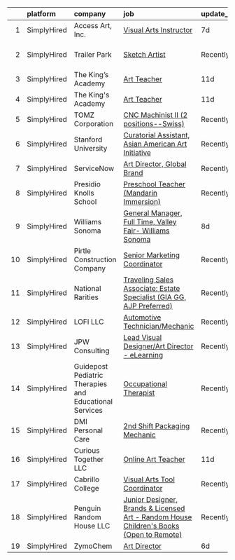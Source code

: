 

|    | platform    | company                                                | job                                                                                                                                                                                            | update_time   | location                     |
|---:|:------------|:-------------------------------------------------------|:-----------------------------------------------------------------------------------------------------------------------------------------------------------------------------------------------|:--------------|:-----------------------------|
|  1 | SimplyHired | Access Art, Inc.                                       | [Visual Arts Instructor](https://www.simplyhired.com/job/AhB5tQmMRUWR9LIGfb-SjWhvFCTFG7b2CWLlH3Fp9zwQmYrSplI_mQ?q=visual+art)                                                                  | 7d            | Baltimore, MD                |
|  2 | SimplyHired | Trailer Park                                           | [Sketch Artist](https://www.simplyhired.com/job/aDWanhlDYE_Mf4UdMADl6ctNyKEsnhQ009Ec0nEXkC_eSEu2BI0qKg?q=visual+art)                                                                           | Recently      | Los Angeles, CA              |
|  3 | SimplyHired | The King’s Academy                                     | [Art Teacher](https://www.simplyhired.com/job/W5J_5qMY8gRzdkuUPRK6gfYooJXDpZhSvbOJ09NetxYrlFFJSXwLVQ?q=visual+art)                                                                             | 11d           | Sunnyvale, CA                |
|  4 | SimplyHired | The King's Academy                                     | [Art Teacher](https://www.simplyhired.com/job/mQhDRhZ3pIpCfzWzptNPBsTg3lCRq1te-TRk-Xar1JzkXktqnnUWbA?q=visual+art)                                                                             | 11d           | Sunnyvale, CA                |
|  5 | SimplyHired | TOMZ Corporation                                       | [CNC Machinist II (2 positions--Swiss)](https://www.simplyhired.com/job/e5x9LYQTMhLXb6azzUGLYQOoSPXtBG_agHMOlqkHpCmI87mE-F4MNA?q=visual+art)                                                   | Recently      | Berlin, CT                   |
|  6 | SimplyHired | Stanford University                                    | [Curatorial Assistant, Asian American Art Initiative](https://www.simplyhired.com/job/2KkJR_XyEKP-OlJ92TahAiola6zSpoIoA2Gb2DgyTetj76zDfWMReA?q=visual+art)                                     | Recently      | Stanford, CA                 |
|  7 | SimplyHired | ServiceNow                                             | [Art Director, Global Brand](https://www.simplyhired.com/job/sz0jYcTzg36rjvds-9kGL8UbXEoG6XFSqQtfxRIcJFH6VwY04HosPA?q=visual+art)                                                              | Recently      | Santa Clara, CA              |
|  8 | SimplyHired | Presidio Knolls School                                 | [Preschool Teacher (Mandarin Immersion)](https://www.simplyhired.com/job/TjDR0_5unIGKiJo-VCj6ZfKTn2Zk-R2QpynsSU9VPawpL7Qd-MN3Cw?q=visual+art)                                                  | Recently      | San Francisco, CA            |
|  9 | SimplyHired | Williams Sonoma                                        | [General Manager, Full Time, Valley Fair- Williams Sonoma](https://www.simplyhired.com/job/J91cPCwTVovqkxpbPsLkG1QVdNC-VbTb5VyliY1QPMM__3f4Ohr7Tg?q=visual+art)                                | 8d            | Santa Clara, CA +3 locations |
| 10 | SimplyHired | Pirtle Construction Company                            | [Senior Marketing Coordinator](https://www.simplyhired.com/job/TEUcflZaEukF8Mqv7UUPoUXyQaVpkWqzk2xSDhaWfU1hx6zIOrSXiQ?q=visual+art)                                                            | Recently      | Fort Lauderdale, FL          |
| 11 | SimplyHired | National Rarities                                      | [Traveling Sales Associate: Estate Specialist (GIA GG, AJP Preferred)](https://www.simplyhired.com/job/cD1if3AEI2HrU8bcFmd79A47z3MmFAd8cHYl9U88whJuBD1P38UpRA?q=visual+art)                    | Recently      | St. Louis, MO                |
| 12 | SimplyHired | LOFI LLC                                               | [Automotive Technician/Mechanic](https://www.simplyhired.com/job/6KPmJ0c4_B2H9NItdn2r2YutT9NbhND0cuHRI6c9HuIgBNpfeS8Jnw?q=visual+art)                                                          | Recently      | Corpus Christi, TX           |
| 13 | SimplyHired | JPW Consulting                                         | [Lead Visual Designer/Art Director - eLearning](https://www.simplyhired.com/job/5U9yXshu2JwTVCtrEzyDneOriEZQQ3FTmdaZMSPTGnaIhXa5Nsh8oA?q=visual+art)                                           | Recently      | Remote                       |
| 14 | SimplyHired | Guidepost Pediatric Therapies and Educational Services | [Occupational Therapist](https://www.simplyhired.com/job/TkKKb1i8mU1SoRQakDvrt7Ca28e0MIDj81lJNGOwkoXm22wzwasPYg?q=visual+art)                                                                  | Recently      | Wasilla, AK                  |
| 15 | SimplyHired | DMI Personal Care                                      | [2nd Shift Packaging Mechanic](https://www.simplyhired.com/job/Q58tGNSD6nikr7OmAkoYYm2A-0CjacQ2SLQYNtd0IqpEyWMFfZoGYQ?q=visual+art)                                                            | Recently      | Wharton, NJ                  |
| 16 | SimplyHired | Curious Together LLC                                   | [Online Art Teacher](https://www.simplyhired.com/job/mAtWaaaHLDrrejVPmy9v1Ca2jMkL9q4HyaJC5pMUmCvxpN48Vkem5g?q=visual+art)                                                                      | 11d           | Remote                       |
| 17 | SimplyHired | Cabrillo College                                       | [Visual Arts Tool Coordinator](https://www.simplyhired.com/job/mDeEdEtD_TfyU3IM0raC4wuTFkdlREKr2UE49eyEy-6wUUc0FCyJng?q=visual+art)                                                            | Recently      | Aptos, CA                    |
| 18 | SimplyHired | Penguin Random House LLC                               | [Junior Designer, Brands & Licensed Art - Random House Children's Books (Open to Remote)](https://www.simplyhired.com/job/gH3waUaaEZWiJ28DEHFm7xKrgWmuMXpgd-FdbKc3X12hyKTLyKUXBQ?q=visual+art) | Recently      | New York, NY                 |
| 19 | SimplyHired | ZymoChem                                               | [Art Director](https://www.simplyhired.com/job/Id26jDs0D9kQFCLAM6hui9NwFhCdV6BrM-0MZ0PqH33OulZnKHiFVQ?q=visual+art)                                                                            | 6d            | Remote                       |
